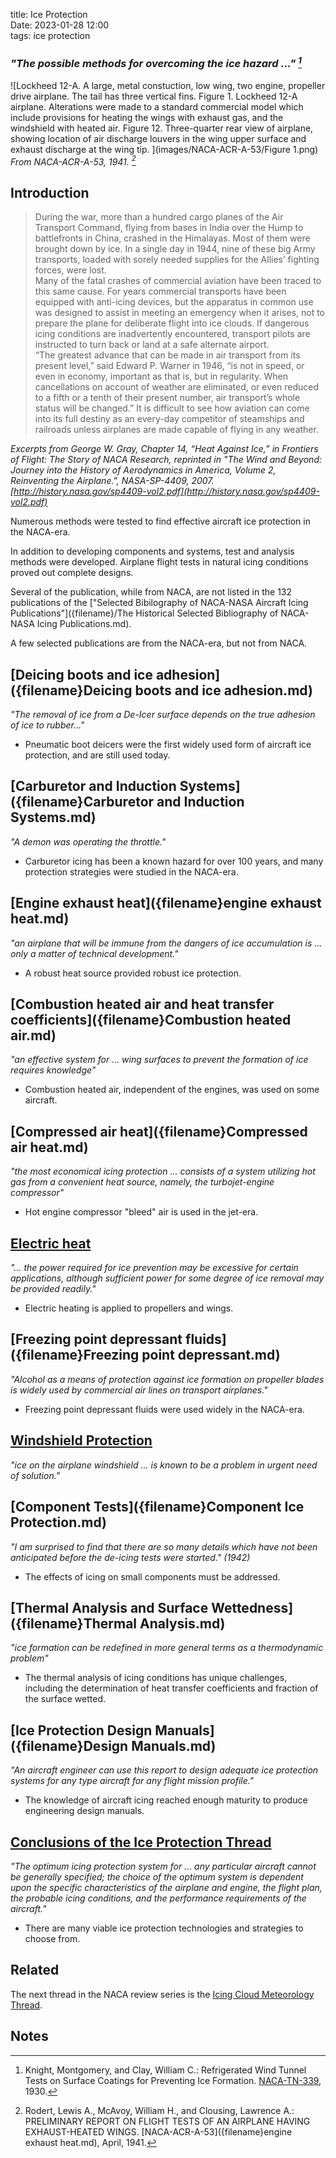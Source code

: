title: Ice Protection  
Date: 2023-01-28 12:00  
tags: ice protection   

### _"The possible methods for overcoming the ice hazard ..." [^1]_  

![Lockheed 12-A. A large, metal constuction,
low wing, two engine, propeller drive airplane. 
The tail has three vertical fins. 
Figure 1. Lockheed 12-A airplane. 
Alterations were made to a standard
commercial model which include provisions for heating the
wings with exhaust gas, and the windshield with heated air.
Figure 12. Three-quarter rear view of airplane, showing location
of air discharge louvers in the wing upper surface and
exhaust discharge at the wing tip.
](images/NACA-ACR-A-53/Figure 1.png)  
_From NACA-ACR-A-53, 1941. [^2]_  

## Introduction  

>During the war, more than a hundred cargo planes of the Air Transport Command, 
flying from bases in India over the Hump to battlefronts in China, crashed
in the Himalayas. Most of them were brought down by ice. In a single day in 1944,
nine of these big Army transports, loaded with sorely needed supplies for the Allies’
fighting forces, were lost.  
Many of the fatal crashes of commercial aviation have been traced to this same
cause. For years commercial transports have been equipped with anti-icing devices,
but the apparatus in common use was designed to assist in meeting an emergency
when it arises, not to prepare the plane for deliberate flight into ice clouds. 
If dangerous icing conditions are inadvertently encountered, transport pilots are instructed
to turn back or land at a safe alternate airport.  
“The greatest advance that can be made in air transport from its present level,”
said Edward P. Warner in 1946, “is not in speed, or even in economy, important as
that is, but in regularity. When cancellations on account of weather are eliminated,
or even reduced to a fifth or a tenth of their present number, air transport’s whole
status will be changed.” It is difficult to see how aviation can come into its full
destiny as an every-day competitor of steamships and railroads unless airplanes are
made capable of flying in any weather.  

_Excerpts from George W. Gray, Chapter 14,
“Heat Against Ice,” in Frontiers of Flight: The Story of NACA Research, 
reprinted in "The Wind and Beyond: Journey into the History of Aerodynamics in America, Volume 2, Reinventing the Airplane.", NASA-SP-4409, 2007.
[http://history.nasa.gov/sp4409-vol2.pdf](http://history.nasa.gov/sp4409-vol2.pdf)_  

Numerous methods were tested to find effective aircraft ice protection in the NACA-era.  

In addition to developing components and systems, 
test and analysis methods were developed. 
Airplane flight tests in natural icing conditions proved out complete designs. 

Several of the publication, while from NACA, 
are not listed in the 132 publications of the 
["Selected Bibilography of NACA-NASA Aircraft Icing Publications"]({filename}/The Historical Selected Bibliography of NACA-NASA Icing Publications.md).  

A few selected publications are from the NACA-era, but not from NACA.  

## [Deicing boots and ice adhesion]({filename}Deicing boots and ice adhesion.md)      

_"The removal of ice from a De-Icer surface depends on the true adhesion of ice to rubber..."_  

- Pneumatic boot deicers were the first widely used form of 
aircraft ice protection, and are still used today.  
        
## [Carburetor and Induction Systems]({filename}Carburetor and Induction Systems.md)    

_"A demon was operating the throttle."_  

- Carburetor icing has been a known hazard for over 100 years, and
many protection strategies were studied in the NACA-era.  

## [Engine exhaust heat]({filename}engine exhaust heat.md)  

_"an airplane that will be immune from the dangers of ice accumulation is ... only a matter of technical development."_  

- A robust heat source provided robust ice protection.

## [Combustion heated air and heat transfer coefficients]({filename}Combustion heated air.md)     

_"an effective system for ... wing surfaces to prevent the formation of ice requires knowledge"_  

- Combustion heated air, independent of the engines, was used on some aircraft.  

## [Compressed air heat]({filename}Compressed air heat.md)  

_"the most economical icing protection ... consists of a system utilizing hot gas from a convenient heat source, namely, the turbojet-engine compressor"_  

- Hot engine compressor "bleed" air is used in the jet-era.  

   
## [Electric heat]({filename}electrothermal.md)    

_"... the power required for ice prevention may be excessive for certain applications, although sufficient power for some degree of ice removal may be provided readily."_  

- Electric heating is applied to propellers and wings.  

## [Freezing point depressant fluids]({filename}Freezing point depressant.md)  

_"Alcohol as a means of protection against ice formation on propeller blades is widely used by commercial air lines on transport airplanes."_  

- Freezing point depressant fluids were used widely in the NACA-era.  

## [Windshield Protection]({filename}windshield%20ice%20protection.md)  

_"ice on the airplane windshield ... is known to be a problem in urgent need of solution."_  

<!--
- Rodert, Lewis A.: "An Investigation of the Prevention of Ice on the Airplane Windshield", NACA-SR-130, 1938. Also NACA-TN-754, 1940.  
- "Thermodynamic Design of Double-Panel, Air-Heated Windshields for Ice Prevention", NACA-RB-3F24, 1943.  
- "Preliminary Data on Rain Deflection from Aircraft Windshields by Means of High Velocity Jet-Air Blast", NACA-RM-E55E17a, July 25, 1955.  
- "A Method for Calculating the Heat Required for Windshield Thermal Ice Prevention Based on Extensive Flight Tests in Natural—Icing Conditions", NACA-TN-1434, 1947.  
-->

## [Component Tests]({filename}Component Ice Protection.md)  

_"I am surprised to find that there are so many details which have not been anticipated before the de-icing tests were started." (1942)_  

- The effects of icing on small components must be addressed.

## [Thermal Analysis and Surface Wettedness]({filename}Thermal Analysis.md)  

_"ice formation can be redefined in more general terms as a thermodynamic problem"_  

- The thermal analysis of icing conditions has unique challenges, 
including the determination of heat transfer coefficients and fraction of the surface wetted.  

## [Ice Protection Design Manuals]({filename}Design Manuals.md)  

_"An aircraft engineer can use this report to design adequate ice protection systems for any type aircraft for any flight mission profile."_  

- The knowledge of aircraft icing reached enough maturity to produce engineering design manuals.  

## [Conclusions of the Ice Protection Thread]({filename}conclusions%20of%20the%20ice%20protection%20thread.md)  

_"The optimum icing protection system for ... any particular aircraft cannot be generally specified; the choice of the optimum system is dependent upon the specific characteristics of the airplane and engine, the flight plan, the probable icing conditions, and the performance requirements of the aircraft."_  

- There are many viable ice protection technologies and strategies to choose from.  

## Related  

The next thread in the NACA review series is the [Icing Cloud Meteorology Thread](Meteorology.md).  

## Notes  

[^1]: Knight, Montgomery, and Clay, William C.: Refrigerated Wind Tunnel Tests on Surface Coatings for Preventing Ice Formation. [NACA-TN-339]({filename}NACA-TN-339.md), 1930.  
[^2]: Rodert, Lewis A., McAvoy, William H., and Clousing, Lawrence A.: PRELIMINARY REPORT ON FLIGHT TESTS OF AN AIRPLANE HAVING EXHAUST-HEATED WINGS. [NACA-ACR-A-53]({filename}engine exhaust heat.md), April, 1941.  

<!--
p.528

"One useful job for the full-scale tunnel would be a study of the effect
of de-icers, both in their deflated and in their operating condition, on the drag
and the stalling characteristics of wings. Another would be an investigation of the
temperature drop of air flowing around a wing. Where moisture in the air forms as
ice on an aerodynamic surface, it is presumably the result of a change of temperature
on contact with that surface. If there is to be any possibility of using heat effectively
in the prevention of ice, data are needed on the exact conditions under which heat
ought to be used and the exact amount that ought to be applied. Even if heat is
considered out of the question, the investigation of temperature changes would still
be worthwhile as providing a basis for determining the probable locations of ready
ice deposit. Experience indicates that certain types of control surfaces, for example,
accumulate ice, while others do not. It suggests the need for particular care in the
design of slotted controls, the more especially as de-icers can hardly be used in a slot.
While of course much of this work can only be done in a refrigerated tunnel where
practical tests of actual ice deposit can be made, there is more that can be done in
any kind of a flowing stream if ice formation can be redefined in more general terms
as a thermodynamic problem.”


-->



